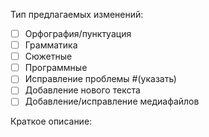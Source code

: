 Тип предлагаемых изменений:
- [ ] Орфография/пунктуация
- [ ] Грамматика
- [ ] Сюжетные
- [ ] Программные
- [ ] Исправление проблемы #(указать)
- [ ] Добавление нового текста
- [ ] Добавление/исправление медиафайлов

Краткое описание:
